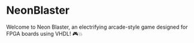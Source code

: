 # NeonBlaster
Welcome to Neon Blaster, an electrifying arcade-style game designed for FPGA boards using VHDL! 🎮💥
